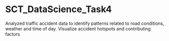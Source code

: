 # SCT_DataScience_Task4
Analyzed traffic accident data to identify patterns related to road conditions, weather and time of day. Visualize accident hotspots and contributing factors
